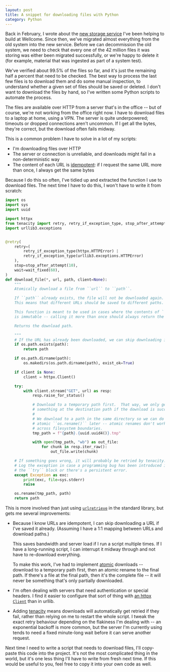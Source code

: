 ```yaml
---
layout: post
title: A snippet for downloading files with Python
category: Python
---
```


Back in February, I wrote about the [new storage service][storage] I've been helping to build at Wellcome.
Since then, we've migrated almost everything from the old system into the new service.
Before we can decommission the old system, we need to check that every one of the 42&nbsp;million files it was storing was either been migrated successfully, or we're happy to delete it (for example, material that was ingested as part of a system test).

[storage]: https://stacks.wellcomecollection.org/building-wellcome-collections-new-archival-storage-service-3f68ff21927e

We've verified about 99.5% of the files so far, and it's just the remaining half a percent that need to be checked.
The best way to process the last few files is to download them and do some manual inspection, to understand whether a given set of files should be saved or deleted.
I don't want to download the files by hand, so I've written some Python scripts to automate the process.

The files are available over HTTP from a server that's in the office -- but of course, we're not working from the office right now.
I have to download files to a laptop at home, using a VPN.
The server is quite underpowered; timeouts or dropped connections aren't uncommon.
If I get all the bytes, they're correct, but the download often fails midway.

This is a common problem I have to solve in a lot of my scripts:

*   I'm downloading files over HTTP
*   The server or connection is unreliable, and downloads might fail in a non-deterministic way
*   The content of each URL is [idempotent]: if I request the same URL more than once, I always get the same bytes

[idempotent]: https://en.wikipedia.org/wiki/Idempotence

Because I do this so often, I've tidied up and extracted the function I use to download files.
The next time I have to do this, I won't have to write it from scratch:

```python
import os
import sys
import uuid

import httpx
from tenacity import retry, retry_if_exception_type, stop_after_attempt, wait_fixed
import urllib3.exceptions


@retry(
    retry=(
        retry_if_exception_type(httpx.HTTPError) |
        retry_if_exception_type(urllib3.exceptions.HTTPError)
    ),
    stop=stop_after_attempt(10),
    wait=wait_fixed(60),
)
def download_file(*, url, path, client=None):
    """
    Atomically download a file from ``url`` to ``path``.

    If ``path`` already exists, the file will not be downloaded again.
    This means that different URLs should be saved to different paths.

    This function is meant to be used in cases where the contents of ``url``
    is immutable -- calling it more than once should always return the same bytes.

    Returns the download path.

    """
    # If the URL has already been downloaded, we can skip downloading it again.
    if os.path.exists(path):
        return path

    if os.path.dirname(path):
        os.makedirs(os.path.dirname(path), exist_ok=True)

    if client is None:
        client = httpx.Client()

    try:
        with client.stream("GET", url) as resp:
            resp.raise_for_status()

            # Download to a temporary path first.  That way, we only get
            # something at the destination path if the download is successful.
            #
            # We download to a path in the same directory so we can do an
            # atomic ``os.rename()`` later -- atomic renames don't work
            # across filesystem boundaries.
            tmp_path = f"{path}.{uuid.uuid4()}.tmp"

            with open(tmp_path, "wb") as out_file:
                for chunk in resp.iter_raw():
                    out_file.write(chunk)

    # If something goes wrong, it will probably be retried by tenacity.
    # Log the exception in case a programming bug has been introduced in
    # the ``try`` block or there's a persistent error.
    except Exception as exc:
        print(exc, file=sys.stderr)
        raise

    os.rename(tmp_path, path)
    return path
```

This is more involved than just using [`urlretrieve`][urlretrieve] in the standard library, but gets me several improvements:

[urlretrieve]: https://docs.python.org/3/library/urllib.request.html#urllib.request.urlretrieve

*   Because I know URLs are idempotent, I can skip downloading a URL if I've saved it already.
    (Assuming I have a 1:1 mapping between URLs and download paths.)

    This saves bandwidth and server load if I run a script multiple times.
    If I have a long-running script, I can interrupt it midway through and not have to re-download everything.

    To make this work, I've had to implement [atomic] downloads -- download to a temporary path first, then an atomic rename to the final path.
    If there's a file at the final path, then it's the complete file -- it will never be something that's only partially downloaded.

*   I'm often dealing with servers that need authentication or special headers.
    I find it easier to configure that sort of thing with [an httpx `Client`][httpx] than in urllib.

*   Adding [tenacity] means downloads will automatically get retried if they fail, rather than relying on me to restart the whole script.
    I tweak the exact retry behaviour depending on the flakiness I'm dealing with -- an exponential backoff is more common, but the server I'm currently using tends to need a fixed minute-long wait before it can serve another request.

[atomic]: https://en.wikipedia.org/wiki/Atomicity_(database_systems)
[httpx]: https://www.python-httpx.org/advanced/
[tenacity]: https://tenacity.readthedocs.io/en/latest/

Next time I need to write a script that needs to download files, I'll copy-paste this code into the project.
It's not the most complicated thing in the world, but it's one less thing I'll have to write from fresh next time.
If this would be useful to you, feel free to copy it into your own code as well.
